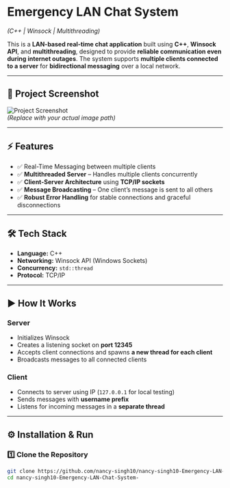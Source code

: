 # **Emergency LAN Chat System**  
*(C++ | Winsock | Multithreading)*

This is a **LAN-based real-time chat application** built using **C++**, **Winsock API**, and **multithreading**, designed to provide **reliable communication even during internet outages**. The system supports **multiple clients connected to a server** for **bidirectional messaging** over a local network.

---

## 📸 **Project Screenshot**
![Project Screenshot](assets/screenshot.png)  
*(Replace with your actual image path)*

---

## ⚡ **Features**
- ✅ Real-Time Messaging between multiple clients  
- ✅ **Multithreaded Server** – Handles multiple clients concurrently  
- ✅ **Client-Server Architecture** using **TCP/IP sockets**  
- ✅ **Message Broadcasting** – One client’s message is sent to all others  
- ✅ **Robust Error Handling** for stable connections and graceful disconnections  

---

## 🛠️ **Tech Stack**
- **Language:** C++  
- **Networking:** Winsock API (Windows Sockets)  
- **Concurrency:** `std::thread`  
- **Protocol:** TCP/IP  

---

## ▶️ **How It Works**
### **Server**
- Initializes Winsock  
- Creates a listening socket on **port 12345**  
- Accepts client connections and spawns **a new thread for each client**  
- Broadcasts messages to all connected clients  

### **Client**
- Connects to server using IP (`127.0.0.1` for local testing)  
- Sends messages with **username prefix**  
- Listens for incoming messages in a **separate thread**  

---

## ⚙️ **Installation & Run**
### 1️⃣ Clone the Repository
```bash
git clone https://github.com/nancy-singh10/nancy-singh10-Emergency-LAN-Chat-System-.git
cd nancy-singh10-Emergency-LAN-Chat-System-
